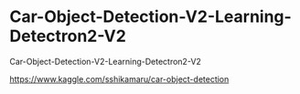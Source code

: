 # Car-Object-Detection-V2-Learning-Detectron2-V2
Car-Object-Detection-V2-Learning-Detectron2-V2

https://www.kaggle.com/sshikamaru/car-object-detection

